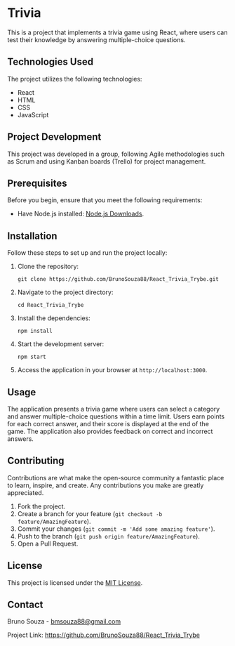 <h1>Trivia</h1>

<p>This is a project that implements a trivia game using React, where users can test their knowledge by answering multiple-choice questions.</p>

<h2>Technologies Used</h2>

<p>The project utilizes the following technologies:</p>

<ul>
  <li>React</li>
  <li>HTML</li>
  <li>CSS</li>
  <li>JavaScript</li>
</ul>

<h2>Project Development</h2>

<p>This project was developed in a group, following Agile methodologies such as Scrum and using Kanban boards (Trello) for project management.</p>

<h2>Prerequisites</h2>

<p>Before you begin, ensure that you meet the following requirements:</p>

<ul>
  <li>Have Node.js installed: <a href="https://nodejs.org/en/download/">Node.js Downloads</a>.</li>
</ul>

<h2>Installation</h2>

<p>Follow these steps to set up and run the project locally:</p>

<ol>
  <li>Clone the repository:</li>

  <pre><code>git clone https://github.com/BrunoSouza88/React_Trivia_Trybe.git</code></pre>

  <li>Navigate to the project directory:</li>

  <pre><code>cd React_Trivia_Trybe</code></pre>

  <li>Install the dependencies:</li>

  <pre><code>npm install</code></pre>

  <li>Start the development server:</li>

  <pre><code>npm start</code></pre>

  <li>Access the application in your browser at <code>http://localhost:3000</code>.</li>
</ol>

<h2>Usage</h2>

<p>The application presents a trivia game where users can select a category and answer multiple-choice questions within a time limit. Users earn points for each correct answer, and their score is displayed at the end of the game. The application also provides feedback on correct and incorrect answers.</p>

<h2>Contributing</h2>

<p>Contributions are what make the open-source community a fantastic place to learn, inspire, and create. Any contributions you make are greatly appreciated.</p>

<ol>
  <li>Fork the project.</li>
  <li>Create a branch for your feature (<code>git checkout -b feature/AmazingFeature</code>).</li>
  <li>Commit your changes (<code>git commit -m 'Add some amazing feature'</code>).</li>
  <li>Push to the branch (<code>git push origin feature/AmazingFeature</code>).</li>
  <li>Open a Pull Request.</li>
</ol>

<h2>License</h2>

<p>This project is licensed under the <a href="LICENSE">MIT License</a>.</p>

<h2>Contact</h2>

<p>Bruno Souza - <a href="mailto:bmsouza88@gmail.com">bmsouza88@gmail.com</a></p>

<p>Project Link: <a href="https://github.com/BrunoSouza88/React_Trivia_Trybe">https://github.com/BrunoSouza88/React_Trivia_Trybe</a></p>
